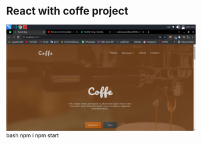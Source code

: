 # React with coffe project
![Preview Image](https://github.com/ademsuslu/ReactWithcoffe/blob/main/public/Screenshot_2022-01-30_01_53_48.png)
bash
npm i
npm start
